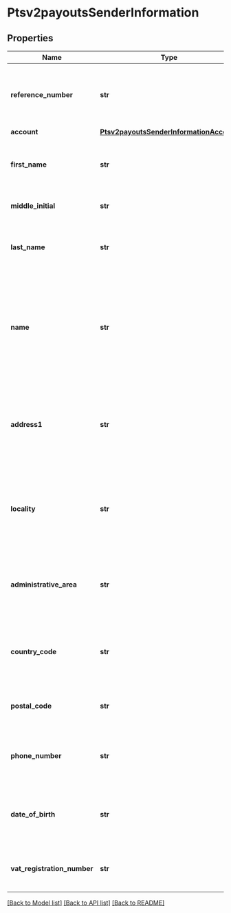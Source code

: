 # Ptsv2payoutsSenderInformation

## Properties
Name | Type | Description | Notes
------------ | ------------- | ------------- | -------------
**reference_number** | **str** | Reference number generated by you that uniquely identifies the sender. | [optional] 
**account** | [**Ptsv2payoutsSenderInformationAccount**](Ptsv2payoutsSenderInformationAccount.md) |  | [optional] 
**first_name** | **str** | First name of sender (Optional). * CTV (14) * Paymentech (30)  | [optional] 
**middle_initial** | **str** | Recipient middle initial (Optional).  | [optional] 
**last_name** | **str** | Recipient last name (Optional). * CTV (14) * Paymentech (30)  | [optional] 
**name** | **str** | Name of sender.  **Funds Disbursement**  This value is the name of the originator sending the funds disbursement. * CTV, Paymentech (30)  | [optional] 
**address1** | **str** | Street address of sender.  **Funds Disbursement**  This value is the address of the originator sending the funds disbursement.  | [optional] 
**locality** | **str** | City of sender.  **Funds Disbursement**  This value is the city of the originator sending the funds disbursement.  | [optional] 
**administrative_area** | **str** | Sender’s state. Use the State, Province, and Territory Codes for the United States and Canada.  | [optional] 
**country_code** | **str** | Country of sender. Use the ISO Standard Country Codes. * CTV (3)  | [optional] 
**postal_code** | **str** | Sender’s postal code. Required only for FDCCompass. | [optional] 
**phone_number** | **str** | Sender’s phone number. Required only for FDCCompass. | [optional] 
**date_of_birth** | **str** | Sender’s date of birth in YYYYMMDD format. Required only for FDCCompass. | [optional] 
**vat_registration_number** | **str** | Customer&#39;s government-assigned tax identification number.  | [optional] 

[[Back to Model list]](../README.md#documentation-for-models) [[Back to API list]](../README.md#documentation-for-api-endpoints) [[Back to README]](../README.md)


